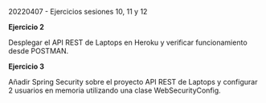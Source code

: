 20220407 - Ejercicios sesiones 10, 11 y 12

**Ejercicio 2**

Desplegar el API REST de Laptops en Heroku y verificar funcionamiento desde POSTMAN.

**Ejercicio 3**

Añadir Spring Security sobre el proyecto API REST de Laptops y configurar 2 usuarios en memoria utilizando una clase WebSecurityConfig.
